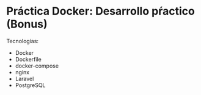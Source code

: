 # Práctica Docker: Desarrollo pŕactico (Bonus)

Tecnologías:

* Docker
* Dockerfile
* docker-compose
* nginx
* Laravel
* PostgreSQL